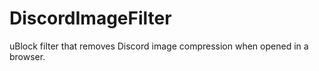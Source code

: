 # DiscordImageFilter
uBlock filter that removes Discord image compression when opened in a browser.

